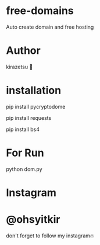 # free-domains
Auto create domain and free hosting

# Author
kirazetsu 👑

# installation
pip install pycryptodome

pip install requests

pip install bs4

# For Run
python dom.py

# Instagram
# @ohsyitkir
don't forget to follow my instagram🔥
